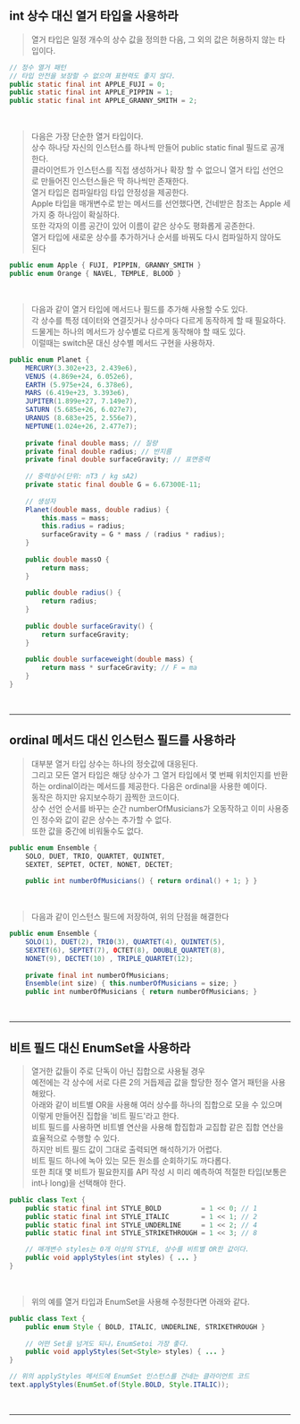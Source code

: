 ## int 상수 대신 열거 타입을 사용하라

> 열거 타입은 일정 개수의 상수 값을 정의한 다음, 그 외의 값은 허용하지 않는 타입이다. <br>

```java
// 정수 열거 패턴
// 타입 안전을 보장할 수 없으며 표현력도 좋지 않다.
public static final int APPLE_FUJI = 0;
public static final int APPLE_PIPPIN = 1;
public static final int APPLE_GRANNY_SMITH = 2;
```

<br>

> 다음은 가장 단순한 열거 타입이다. <br>
> 상수 하나당 자신의 인스턴스를 하나씩 만들어 public static final 필드로 공개한다. <br>
> 클라이언트가 인스턴스를 직접 생성하거나 확장 할 수 없으니 열거 타입 선언으로 만들어진 인스턴스들은 딱 하나씩만 존재한다. <br>
> 열거 타입은 컴파일타임 타입 안정성을 제공한다. <br>
> Apple 타입을 매개변수로 받는 메서드를 선언했다면, 건네받은 참조는 Apple 세가지 중 하나임이 확실하다. <br>
> 또한 각자의 이름 공간이 있어 이름이 같은 상수도 평화롭게 공존한다. <br>
> 열거 타입에 새로운 상수를 추가하거나 순서를 바꿔도 다시 컴파일하지 않아도 된다

```java
public enum Apple { FUJI, PIPPIN, GRANNY_SMITH }
public enum Orange { NAVEL, TEMPLE, BLOOD }
```

<br>

> 다음과 같이 열거 타입에 메서드나 필드를 추가해 사용할 수도 있다. <br>
> 각 상수를 특정 데이터와 연결짓거나 상수마다 다르게 동작하게 할 때 필요하다.
> 드물게는 하나의 메서드가 상수별로 다르게 동작해야 할 때도 있다. <br>
> 이럴때는 switch문 대신 상수별 메서드 구현을 사용하자.

```java
public enum Planet { 
    MERCURY(3.302e+23, 2.439e6), 
    VENUS (4.869e+24, 6.052e6), 
    EARTH (5.975e+24, 6.378e6), 
    MARS (6.419e+23, 3.393e6), 
    JUPITER(1.899e+27, 7.149e7), 
    SATURN (5.685e+26, 6.027e7), 
    URANUS (8.683e+25, 2.556e7), 
    NEPTUNE(1.024e+26, 2.477e7);
    
    private final double mass; // 질량
    private final double radius; // 반지름
    private final double surfaceGravity; // 표면중력
    
    // 중력상수(단위: nT3 / kg sA2)
    private static final double G = 6.67300E-11;
    
    // 생성자
    Planet(double mass, double radius) {
        this.mass = mass;
        this.radius = radius;
        surfaceGravity = G * mass / (radius * radius);
    }
    
    public double massO { 
        return mass; 
    }
    
    public double radius() { 
        return radius; 
    }
    
    public double surfaceGravity() { 
        return surfaceGravity;
    }
    
    public double surfaceweight(double mass) { 
        return mass * surfaceGravity; // F = ma
    }
}
```

<br>
<hr>

## ordinal 메서드 대신 인스턴스 필드를 사용하라

> 대부분 열거 타입 상수는 하나의 정숫값에 대응된다. <br>
> 그리고 모든 열거 타입은 해당 상수가 그 열거 타입에서 몇 번째 위치인지를 반환하는 ordinal이라는 메서드를 제공한다.
> 다음은 ordinal을 사용한 예이다. <br>
> 동작은 하지만 유지보수하기 끔찍한 코드이다. <br>
> 상수 선언 순서를 바꾸는 순간 numberOfMusicians가 오동작하고 이미 사용중인 정수와 값이 같은 상수는 추가할 수 없다. <br>
> 또한 값을 중간에 비워둘수도 없다.

```java
public enum Ensemble {
    SOLO, DUET, TRIO, QUARTET, QUINTET,
    SEXTET, SEPTET, OCTET, NONET, DECTET;
    
    public int numberOfMusicians() { return ordinal() + 1; } }
```

<br>

> 다음과 같이 인스턴스 필드에 저장하여, 위의 단점을 해결한다

```java
public enum Ensemble {
    SOLO(1), DUET(2), TRI0(3), QUARTET(4), QUINTET(5),
    SEXTET(6), SEPTET(7), 0CTET(8), D0UBLE_QUARTET(8),
    NONET(9), DECTET(10) , TRIPLE_QUARTET(12);
    
    private final int numberOfMusicians;
    Ensemble(int size) { this.numberOfMusicians = size; }
    public int numberOfMusicians { return numberOfMusicians; }

```

<br>
<hr>

## 비트 필드 대신 EnumSet을 사용하라

> 열거한 값들이 주로 단독이 아닌 집합으로 사용될 경우 <br>
> 예전에는 각 상수에 서로 다른 2의 거듭제곱 값을 할당한 정수 열거 패턴을 사용해왔다. <br>
> 아래와 같이 비트별 OR을 사용해 여러 상수를 하나의 집합으로 모을 수 있으며 이렇게 만들어진 집합을 '비트 필드'라고 한다. <br>
> 비트 필드를 사용하면 비트별 연산을 사용해 합집합과 교집합 같은 집합 연산을 효율적으로 수행할 수 있다. <br>
> 하지만 비트 필드 값이 그대로 출력되면 해석하기가 어렵다. <br>
> 비트 필드 하나에 녹아 있는 모든 원소를 순회하기도 까다롭다. <br>
> 또한 최대 몇 비트가 필요한지를 API 작성 시 미리 예측하여 적절한 타입(보통은 int나 long)을 선택해야 한다.

```java
public class Text {
    public static final int STYLE_BOLD          = 1 << 0; // 1
    public static final int STYLE_ITALIC        = 1 << 1; // 2
    public static final int STYLE_UNDERLINE     = 1 << 2; // 4
    public static final int STYLE_STRIKETHROUGH = 1 << 3; // 8

    // 매개변수 styles는 0개 이상의 STYLE, 상수를 비트별 OR한 값이다.
    public void applyStyles(int styles) { ... } 
}
```

<br>

> 위의 예를 열거 타입과 EnumSet을 사용해 수정한다면 아래와 같다.

```java
public class Text {
    public enum Style { BOLD, ITALIC, UNDERLINE, STRIKETHROUGH }
    
    // 어떤 Set을 넘겨도 되나，EnumSetoi 가장 좋다.
    public void applyStyles(Set<Style> styles) { ... } 
}
```

```java
// 위의 applyStyles 메서드에 EnumSet 인스턴스를 건네는 클라이언트 코드
text.applyStyles(EnumSet.of(Style.BOLD, Style.ITALIC));
```

<br>
<hr>









